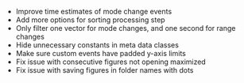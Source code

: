 - Improve time estimates of mode change events
- Add more options for sorting processing step
- Only filter one vector for mode changes, and one second for range changes
- Hide unnecessary constants in meta data classes
- Make sure custom events have padded y-axis limits
- Fix issue with consecutive figures not opening maximized
- Fix issue with saving figures in folder names with dots